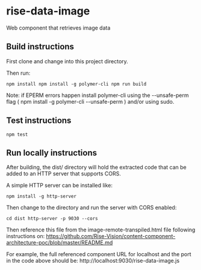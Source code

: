 # rise-data-image

Web component that retrieves image data

## Build instructions

First clone and change into this project directory.

Then run:

`
npm install
npm install -g polymer-cli
npm run build
`

Note: if EPERM errors happen install polymer-cli using the --unsafe-perm flag
( npm install -g polymer-cli --unsafe-perm ) and/or using sudo.

## Test instructions

`
npm test
`

## Run locally instructions

After building, the dist/ directory will hold the extracted code that can be
added to an HTTP server that supports CORS.

A simple HTTP server can be installed like:

`
npm install -g http-server
`

Then change to the directory and run the server with CORS enabled:

`
cd dist
http-server -p 9030 --cors
`

Then reference this file from the image-remote-transpiled.html file following
instructions on:
https://github.com/Rise-Vision/content-component-architecture-poc/blob/master/README.md

For example, the full referenced component URL for localhost and the port in
the code above should be: http://localhost:9030/rise-data-image.js

